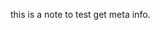 <!--
title: test get meta info
notebook: __test__
tags: test, meta_info, Lady Gaga
-->
this is a note to test get meta info.